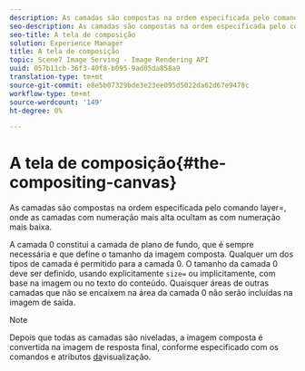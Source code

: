 ```yaml
---
description: As camadas são compostas na ordem especificada pelo comando layer=, onde as camadas com numeração mais alta ocultam as com numeração mais baixa.
seo-description: As camadas são compostas na ordem especificada pelo comando layer=, onde as camadas com numeração mais alta ocultam as com numeração mais baixa.
seo-title: A tela de composição
solution: Experience Manager
title: A tela de composição
topic: Scene7 Image Serving - Image Rendering API
uuid: 057b11cb-36f3-40f8-b095-9ad05da858a9
translation-type: tm+mt
source-git-commit: e8e5b07329bde3e23ee095d5022da62d67e9478c
workflow-type: tm+mt
source-wordcount: '149'
ht-degree: 0%

---
```



# A tela de composição{#the-compositing-canvas}

As camadas são compostas na ordem especificada pelo comando layer=, onde as camadas com numeração mais alta ocultam as com numeração mais baixa.

A camada 0 constitui a camada de plano de fundo, que é sempre necessária e que define o tamanho da imagem composta. Qualquer um dos tipos de camada é permitido para a camada 0. O tamanho da camada 0 deve ser definido, usando explicitamente `size=` ou implicitamente, com base na imagem ou no texto do conteúdo. Quaisquer áreas de outras camadas que não se encaixem na área da camada 0 não serão incluídas na imagem de saída.

>[!NOTE]
>
>Depois que todas as camadas são niveladas, a imagem composta é convertida na imagem de resposta final, conforme especificado com os comandos e atributos [da](../../../../../../is-api/http-ref/image-serving-api-ref/c-http-protocol-reference/c-syntax-and-features/c-command-overview/r-view-commands-and-attributes.md#reference-8b3d637d080a47a4ba669a7f0de2ba90)visualização.

